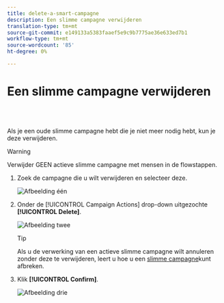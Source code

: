 ```yaml
---
title: delete-a-smart-campagne
description: Een slimme campagne verwijderen
translation-type: tm+mt
source-git-commit: e149133a5383faaef5e9c9b7775ae36e633ed7b1
workflow-type: tm+mt
source-wordcount: '85'
ht-degree: 0%

---
```



# Een slimme campagne verwijderen

<br> 

Als je een oude slimme campagne hebt die je niet meer nodig hebt, kun je deze verwijderen.

>[!WARNING]
>
>Verwijder GEEN actieve slimme campagne met mensen in de flowstappen.

1. Zoek de campagne die u wilt verwijderen en selecteer deze.

   ![Afbeelding één](/help/sky/assets/smart-campaigns/delete-a-smart-campaign/delete-a-smart-campaign-1.png)

1. Onder de [!UICONTROL Campaign Actions] drop-down uitgezochte **[!UICONTROL Delete]**.

   ![Afbeelding twee](/help/sky/assets/smart-campaigns/delete-a-smart-campaign/delete-a-smart-campaign-2.png)

   >[!TIP]
   >
   >Als u de verwerking van een actieve slimme campagne wilt annuleren zonder deze te verwijderen, leert u hoe u een [slimme campagne](https://docs.marketo.com/display/DOCS/Abort+a+Smart+Campaign)kunt afbreken.

1. Klik **[!UICONTROL Confirm]**.

   ![Afbeelding drie](/help/sky/assets/smart-campaigns/delete-a-smart-campaign/delete-a-smart-campaign-3.png)
